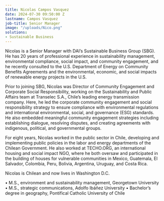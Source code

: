 ```yaml
---
title: Nicolas Campos Vasquez
date: 2024-07-30 09:50:00 Z
lastname: Campos Vasquez
job-title: Senior Manager
image: "/uploads/Nico.png"
solutions:
- Sustainable Business
---
```


Nicolas is a Senior Manager with DAI’s Sustainable Business Group (SBG). He has 20 years of professional experience in sustainability management, environmental compliance, social impact, and community engagement, and he recently consulted to the U.S. Department of Energy on Community Benefits Agreements and the environmental, economic, and social impacts of renewable energy projects in the U.S. 

Prior to joining SBG, Nicolas was Director of Community Engagement and Corporate Social Responsibility, working on the Sustainability and Public Affairs team at Transelec S.A., Chile’s leading energy transmission company. Here, he led the corporate community engagement and social responsibility strategy to ensure compliance with environmental regulations and international environmental, social, and governance (ESG) standards. He also embedded meaningful community engagement strategies including establishing dialogue, resolving disputes, and creating agreements with indigenous, political, and governmental groups.

For eight years, Nicolas worked in the public sector in Chile, developing and implementing public policies in the labor and energy departments of the Chilean Government. He also worked at TECHO.ORG, an international housing and social impact NGO, where he both oversaw and participated in the building of houses for vulnerable communities in Mexico, Guatemala, El Salvador, Colombia, Peru, Bolivia, Argentina, Uruguay, and Costa Rica.

Nicolas is Chilean and now lives in Washington D.C.

•	M.S., environment and sustainability management, Georgetown University
•	M.S., strategic communications, Adolfo Ibáñez University
•	Bachelor’s degree in geography, Pontifical Catholic University of Chile


